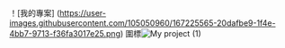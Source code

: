 ！[我的專案] (https://user-images.githubusercontent.com/105050960/167225565-20dafbe9-1f4e-4bb7-9713-f36fa3017e25.png)
圍標![My project (1)](https://user-images.githubusercontent.com/105050960/167316661-aebbb93c-1b15-4528-a6d2-e4a0c6260777.png)
